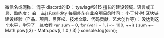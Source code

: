 微信名或昵称： 混子
discord的ID： tyevlag#9115
擅长的建设领域、语言或工具、熟练度： 会一点js和solidity
每周能花在业余项目的时间： 小于1小时
区块链建设经验（产品、项目、黑客松、技术文章、代码贡献、艺术创作等）： 没达到这个水平，学习了一些教程
var sum = 0;
for (var i = 1; i <= 100; ++i) { 
    sum += Math.pow(i,3) - Math.pow(i, 1.0 / 3)
}
console.log(sum);
